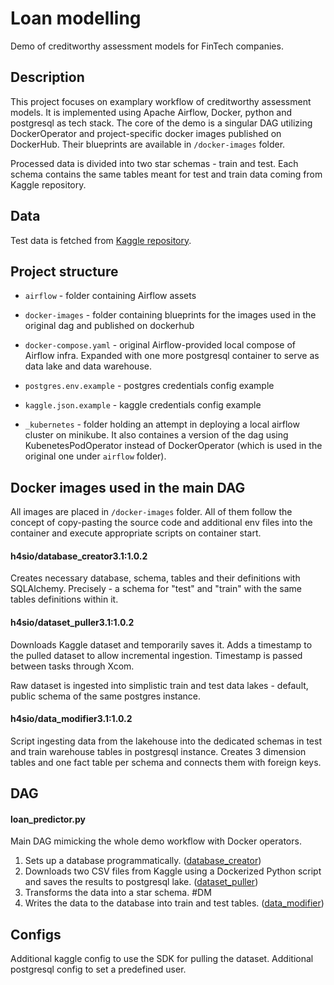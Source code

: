 # Loan modelling
Demo of creditworthy assessment models for FinTech companies.

## Description
This project focuses on examplary workflow of creditworthy assessment models. It is implemented using Apache Airflow, Docker, python and postgresql as tech stack. The core of the demo is a singular DAG utilizing DockerOperator and project-specific docker images published on DockerHub. Their blueprints are available in `/docker-images` folder.

Processed data is divided into two star
 schemas - train and test. Each schema contains the same tables meant for test and train data coming from Kaggle repository. 

## Data
Test data is fetched from [Kaggle repository](https://www.kaggle.com/datasets/vikasukani/loan-eligible-dataset). 

## Project structure
- `airflow` - folder containing Airflow assets
- `docker-images` - folder containing blueprints for the images used in the original dag and published on dockerhub
- `docker-compose.yaml` - original Airflow-provided local compose of Airflow infra. Expanded with one more postgresql container to serve as data lake and data warehouse.

- `postgres.env.example` - postgres credentials config example
- `kaggle.json.example` - kaggle credentials config example
- `_kubernetes` - folder holding an attempt in deploying a local airflow cluster on minikube. It also containes a version of the dag using KubenetesPodOperator instead of DockerOperator (which is used in the original one under `airflow` folder).

## Docker images used in the main DAG
All images are placed in `/docker-images` folder. All of them follow the concept of copy-pasting the source code and additional env files into the container and execute appropriate scripts on container start.

#### h4sio/database_creator3.1:1.0.2
Creates necessary database, schema, tables and their definitions with SQLAlchemy. Precisely - a schema for "test" and "train" with the same tables definitions within it.

#### h4sio/dataset_puller3.1:1.0.2
Downloads Kaggle dataset and temporarily saves it. Adds a timestamp to the pulled dataset to allow incremental ingestion. Timestamp is passed between tasks through Xcom.

Raw dataset is ingested into simplistic train and test data lakes - default, public schema of the same postgres instance. 

#### h4sio/data_modifier3.1:1.0.2
Script ingesting data from the lakehouse into the dedicated schemas in test and train warehouse tables in postgresql instance. Creates 3 dimension tables and one fact table per schema and connects them with foreign keys.

## DAG
#### loan_predictor.py
Main DAG mimicking the whole demo workflow with Docker operators. 
1. Sets up a database programmatically. ([database_creator](#database_creator))
2. Downloads two CSV files from Kaggle using a Dockerized Python script and saves the results to postgresql lake. ([dataset_puller](#dataset_puller))
3. Transforms the data into a star schema. #DM
4. Writes the data to the database into train and test tables. ([data_modifier](#data_modifier))

## Configs
Additional kaggle config to use the SDK for pulling the dataset.
Additional postgresql config to set a predefined user.
